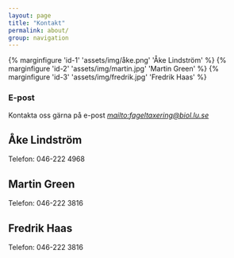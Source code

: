 ```yaml
---
layout: page
title: "Kontakt"
permalink: about/
group: navigation
---
```


{% marginfigure 'id-1' 'assets/img/åke.png' 'Åke Lindström' %}
{% marginfigure 'id-2' 'assets/img/martin.jpg' 'Martin Green' %}
{% marginfigure 'id-3' 'assets/img/fredrik.jpg' 'Fredrik Haas' %}

### E-post

Kontakta oss gärna på e-post _<mailto:fageltaxering@biol.lu.se>_

## Åke Lindström

Telefon:  046-222 4968

## Martin Green

Telefon:  046-222 3816

## Fredrik Haas

Telefon:  046-222 3816


